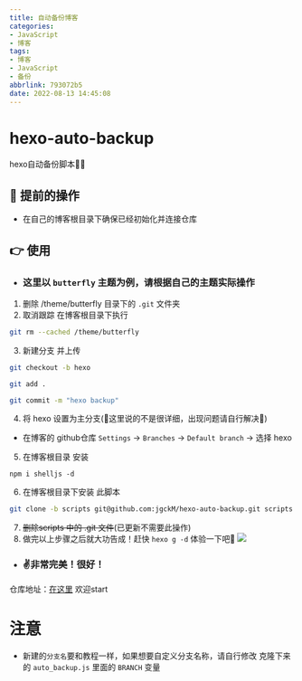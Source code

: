 ```yaml
---
title: 自动备份博客
categories: 
- JavaScript
- 博客
tags:
- 博客
- JavaScript
- 备份
abbrlink: 793072b5
date: 2022-08-13 14:45:08
---
```


# hexo-auto-backup
hexo自动备份脚本👏👏

## 🤜 提前的操作
- 在自己的博客根目录下确保已经初始化并连接仓库

## 👉 使用
- ### 这里以 `butterfly` 主题为例，请根据自己的主题实际操作
1. 删除 /theme/butterfly 目录下的 `.git` 文件夹
2. 取消跟踪 在博客根目录下执行
```bash
git rm --cached /theme/butterfly
```
3. 新建分支 并上传
```bash
git checkout -b hexo

git add .

git commit -m "hexo backup"
```
4. 将 hexo 设置为主分支(🦴这里说的不是很详细，出现问题请自行解决🦴)
- 在博客的 github仓库 `Settings` -> `Branches` -> `Default branch` -> 选择 hexo
5. 在博客根目录 安装
```
npm i shelljs -d
```
6. 在博客根目录下安装 此脚本
```bash
git clone -b scripts git@github.com:jgckM/hexo-auto-backup.git scripts
```
7. ~~删除scripts 中的 .git 文件~~(已更新不需要此操作)
8. 做完以上步骤之后就大功告成！赶快 `hexo g -d` 体验一下吧👏
![](https://raw.githubusercontent.com/jgckM/hexo-auto-backup/main/image/Snipaste_2022-08-13_13-57-45.png)

- ### ✌非常完美！很好！
仓库地址：[在这里](https://github.com/jgckM/hexo-auto-backup) 欢迎start

# 注意
- 新建的`分支名`要和教程一样，如果想要自定义分支名称，请自行修改 克隆下来的 `auto_backup.js` 里面的 `BRANCH` 变量
